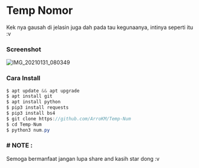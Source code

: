 <h1>Temp Nomor</h1>

Kek nya gausah di jelasin juga dah pada tau kegunaanya, intinya seperti itu :v

<h3>Screenshot</h3>

![IMG_20210131_080349](https://user-images.githubusercontent.com/46747652/106371766-eac7ad00-639a-11eb-92c0-d8f0802bba30.jpg)

<h3>Cara Install</h3>

```java
$ apt update && apt upgrade
$ apt install git
$ apt install python
$ pip3 install requests
$ pip3 install bs4
$ git clone https://github.com/ArroKM/Temp-Num
$ cd Temp-Num
$ python3 num.py
```

<h3># NOTE :</h3>

Semoga bermanfaat jangan lupa share and kasih star dong :v
